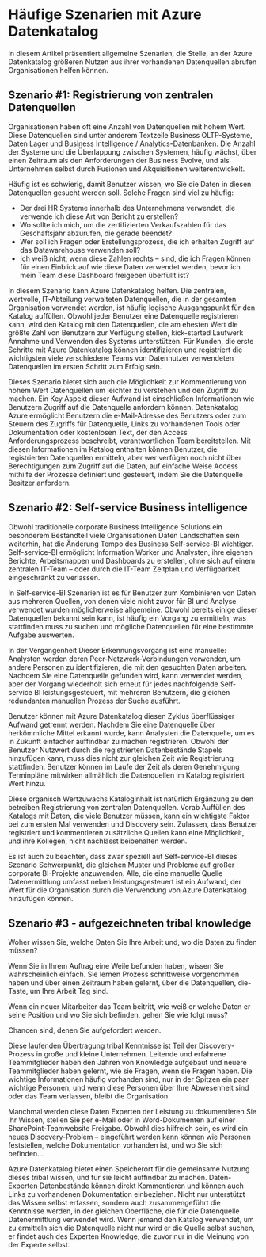 <properties
   pageTitle="Häufige Szenarien mit Azure Datenkatalog | Microsoft Azure"
   description="Eine Übersicht über häufige Szenarien Azure Datenkatalog, einschließlich der Registrierung und Erkennung von hohem Wert Datenquellen Aktivieren der Self-service Business Intelligence, und erfassen vorhandene tribal wissen zu Datenquellen und Prozessen."
   services="data-catalog"
   documentationCenter=""
   authors="steelanddata"
   manager="NA"
   editor=""
   tags=""/>
<tags
   ms.service="data-catalog"
   ms.devlang="NA"
   ms.topic="article"
   ms.tgt_pltfrm="NA"
   ms.workload="data-catalog"
   ms.date="10/03/2016"
   ms.author="maroche"/>


# <a name="azure-data-catalog-common-scenarios"></a>Häufige Szenarien mit Azure Datenkatalog

In diesem Artikel präsentiert allgemeine Szenarien, die Stelle, an der Azure Datenkatalog größeren Nutzen aus ihrer vorhandenen Datenquellen abrufen Organisationen helfen können.

## <a name="scenario-1---registration-of-central-data-sources"></a>Szenario #1: Registrierung von zentralen Datenquellen

Organisationen haben oft eine Anzahl von Datenquellen mit hohem Wert. Diese Datenquellen sind unter anderem Textzeile Business OLTP-Systeme, Daten Lager und Business Intelligence / Analytics-Datenbanken. Die Anzahl der Systeme und die Überlappung zwischen Systemen, häufig wächst, über einen Zeitraum als den Anforderungen der Business Evolve, und als Unternehmen selbst durch Fusionen und Akquisitionen weiterentwickelt.

Häufig ist es schwierig, damit Benutzer wissen, wo Sie die Daten in diesen Datenquellen gesucht werden soll. Solche Fragen sind viel zu häufig:

- Der drei HR Systeme innerhalb des Unternehmens verwendet, die verwende ich diese Art von Bericht zu erstellen?
- Wo sollte ich mich, um die zertifizierten Verkaufszahlen für das Geschäftsjahr abzurufen, die gerade beendet?
- Wer soll ich Fragen oder Erstellungsprozess, die ich erhalten Zugriff auf das Datawarehouse verwenden soll?
- Ich weiß nicht, wenn diese Zahlen rechts – sind, die ich Fragen können für einen Einblick auf wie diese Daten verwendet werden, bevor ich mein Team diese Dashboard freigeben überfüllt ist?

In diesem Szenario kann Azure Datenkatalog helfen. Die zentralen, wertvolle, IT-Abteilung verwalteten Datenquellen, die in der gesamten Organisation verwendet werden, ist häufig logische Ausgangspunkt für den Katalog auffüllen. Obwohl jeder Benutzer eine Datenquelle registrieren kann, wird den Katalog mit den Datenquellen, die am ehesten Wert die größte Zahl von Benutzern zur Verfügung stellen, kick-started Laufwerk Annahme und Verwenden des Systems unterstützen. Für Kunden, die erste Schritte mit Azure Datenkatalog können identifizieren und registriert die wichtigsten viele verschiedene Teams von Datennutzer verwendeten Datenquellen im ersten Schritt zum Erfolg sein.

Dieses Szenario bietet sich auch die Möglichkeit zur Kommentierung von hohem Wert Datenquellen um leichter zu verstehen und den Zugriff zu machen. Ein Key Aspekt dieser Aufwand ist einschließen Informationen wie Benutzern Zugriff auf die Datenquelle anfordern können. Datenkatalog Azure ermöglicht Benutzern die e-Mail-Adresse des Benutzers oder zum Steuern des Zugriffs für Datenquelle, Links zu vorhandenen Tools oder Dokumentation oder kostenlosen Text, der den Access Anforderungsprozess beschreibt, verantwortlichen Team bereitstellen. Mit diesen Informationen im Katalog enthalten können Benutzer, die registrierten Datenquellen ermitteln, aber wer verfügen noch nicht über Berechtigungen zum Zugriff auf die Daten, auf einfache Weise Access mithilfe der Prozesse definiert und gesteuert, indem Sie die Datenquelle Besitzer anfordern.

## <a name="scenario-2---self-service-business-intelligence"></a>Szenario #2: Self-service Business intelligence

Obwohl traditionelle corporate Business Intelligence Solutions ein besonderem Bestandteil viele Organisationen Daten Landschaften sein weiterhin, hat die Änderung Tempo des Business Self-service-BI wichtiger. Self-service-BI ermöglicht Information Worker und Analysten, ihre eigenen Berichte, Arbeitsmappen und Dashboards zu erstellen, ohne sich auf einem zentralen IT-Team – oder durch die IT-Team Zeitplan und Verfügbarkeit eingeschränkt zu verlassen.

In Self-service-BI Szenarien ist es für Benutzer zum Kombinieren von Daten aus mehreren Quellen, von denen viele nicht zuvor für BI und Analyse verwendet wurden möglicherweise allgemeine. Obwohl bereits einige dieser Datenquellen bekannt sein kann, ist häufig ein Vorgang zu ermitteln, was stattfinden muss zu suchen und mögliche Datenquellen für eine bestimmte Aufgabe auswerten.

In der Vergangenheit Dieser Erkennungsvorgang ist eine manuelle: Analysten werden deren Peer-Netzwerk-Verbindungen verwenden, um andere Personen zu identifizieren, die mit den gesuchten Daten arbeiten. Nachdem Sie eine Datenquelle gefunden wird, kann verwendet werden, aber der Vorgang wiederholt sich erneut für jedes nachfolgende Self-service BI leistungsgesteuert, mit mehreren Benutzern, die gleichen redundanten manuellen Prozess der Suche ausführt.

Benutzer können mit Azure Datenkatalog diesen Zyklus überflüssiger Aufwand getrennt werden. Nachdem Sie eine Datenquelle über herkömmliche Mittel erkannt wurde, kann Analysten die Datenquelle, um es in Zukunft einfacher auffindbar zu machen registrieren. Obwohl der Benutzer Nutzwert durch die registrierten Datenbestände Stapels hinzufügen kann, muss dies nicht zur gleichen Zeit wie Registrierung stattfinden. Benutzer können im Laufe der Zeit als deren Genehmigung Terminpläne mitwirken allmählich die Datenquellen im Katalog registriert Wert hinzu.

Diese organisch Wertzuwachs Kataloginhalt ist natürlich Ergänzung zu den betreiben Registrierung von zentralen Datenquellen. Vorab Auffüllen des Katalogs mit Daten, die viele Benutzer müssen, kann ein wichtigste Faktor bei zum ersten Mal verwenden und Discovery sein. Zulassen, dass Benutzer registriert und kommentieren zusätzliche Quellen kann eine Möglichkeit, und ihre Kollegen, nicht nachlässt beibehalten werden.

Es ist auch zu beachten, dass zwar speziell auf Self-service-BI dieses Szenario Schwerpunkt, die gleichen Muster und Probleme auf großer corporate BI-Projekte anzuwenden. Alle, die eine manuelle Quelle Datenermittlung umfasst neben leistungsgesteuert ist ein Aufwand, der Wert für die Organisation durch die Verwendung von Azure Datenkatalog hinzufügen können.

## <a name="scenario-3---capturing-tribal-knowledge"></a>Szenario #3 - aufgezeichneten tribal knowledge

Woher wissen Sie, welche Daten Sie Ihre Arbeit und, wo die Daten zu finden müssen?

Wenn Sie in Ihrem Auftrag eine Weile befunden haben, wissen Sie wahrscheinlich einfach. Sie lernen Prozess schrittweise vorgenommen haben und über einen Zeitraum haben gelernt, über die Datenquellen, die-Taste, um Ihre Arbeit Tag sind.

Wenn ein neuer Mitarbeiter das Team beitritt, wie weiß er welche Daten er seine Position und wo Sie sich befinden, gehen Sie wie folgt muss?

Chancen sind, denen Sie aufgefordert werden.

Diese laufenden Übertragung tribal Kenntnisse ist Teil der Discovery-Prozess in große und kleine Unternehmen. Leitende und erfahrene Teammitglieder haben den Jahren von Knowledge aufgebaut und neuere Teammitglieder haben gelernt, wie sie Fragen, wenn sie Fragen haben. Die wichtige Informationen häufig vorhanden sind, nur in der Spitzen ein paar wichtige Personen, und wenn diese Personen über Ihre Abwesenheit sind oder das Team verlassen, bleibt die Organisation.

Manchmal werden diese Daten Experten der Leistung zu dokumentieren Sie ihr Wissen, stellen Sie per e-Mail oder in Word-Dokumenten auf einer SharePoint-Teamwebsite Freigabe. Obwohl dies hilfreich sein, es wird ein neues Discovery-Problem – eingeführt werden kann können wie Personen feststellen, welche Dokumentation vorhanden ist, und wo Sie sich befinden...

Azure Datenkatalog bietet einen Speicherort für die gemeinsame Nutzung dieses tribal wissen, und für sie leicht auffindbar zu machen. Daten-Experten Datenbestände können direkt Kommentieren und können auch Links zu vorhandenen Dokumentation einbeziehen. Nicht nur unterstützt das Wissen selbst erfassen, sondern auch zusammengeführt die Kenntnisse werden, in der gleichen Oberfläche, die für die Datenquelle Datenermittlung verwendet wird. Wenn jemand den Katalog verwendet, um zu ermitteln sich die Datenquelle nicht nur wird er die Quelle selbst suchen, er findet auch des Experten Knowledge, die zuvor nur in die Meinung von der Experte selbst.
